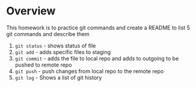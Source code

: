 # Overview
This homework is to practice git commands and create a README to list 5 git commands and describe them

1. `git status` - shows status of file
2. `git add` - adds specific files to staging 
3. `git commit` - adds the file to local repo and adds to outgoing to be pushed to remote repo
4. `git push` - push changes from local repo to the remote repo
5. `git log` - Shows a list of git history 